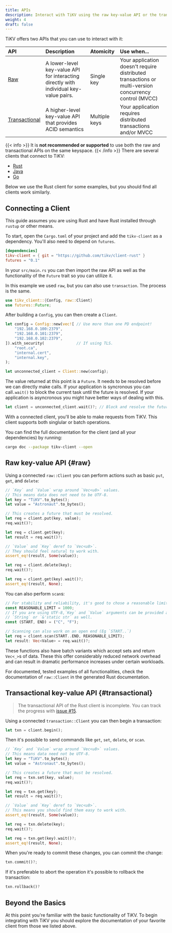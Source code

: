 ```yaml
---
title: APIs
description: Interact with TiKV using the raw key-value API or the transactional key-value API
weight: 4
draft: false
---
```


TiKV offers two APIs that you can use to interact with it:

API | Description | Atomicity | Use when...
:---|:------------|:----------|:-----------
[Raw](#raw) | A lower-level key-value API for interacting directly with individual key-value pairs. | Single key | Your application doesn't require distributed transactions or multi-version concurrency control (MVCC)
[Transactional](#transactional) | A higher-level key-value API that provides ACID semantics | Multiple keys | Your application requires distributed transactions and/or MVCC

{{< info >}}
It is **not recommended or supported** to use both the raw and transactional APIs on the same keyspace.
{{< /info >}}
There are several clients that connect to TiKV:

* [Rust](https://github.com/tikv/client-rust)
* [Java](https://github.com/tikv/client-java)
* [Go](https://github.com/pingcap/tidb/store/tikv)

Below we use the Rust client for some examples, but you should find all clients work similarly.

## Connecting a Client

This guide assumes you are using Rust and have Rust installed through `rustup` or other means.

To start, open the `Cargo.toml` of your project and add the `tikv-client` as a dependency. You'll also need to depend on `futures`.

<!-- TODO: Use crates.to once published -->

```toml
[dependencies]
tikv-client = { git = "https://github.com/tikv/client-rust" }
futures = "0.1"
```

In your `src/main.rs` you can then import the raw API as well as the functionality of the `Future` trait so you can utilize it.

In this example we used `raw`, but you can also use `transaction`. The process is the same.

```rust
use tikv_client::{Config, raw::Client}
use futures::Future;
```

After building a `Config`, you can then create a `Client`.

```rust
let config = Config::new(vec![ // Use more than one PD endpoint!
    "192.168.0.100:2379",
    "192.168.0.101:2379",
    "192.168.0.102:2379",
]).with_security(              // If using TLS.
    "root.ca",
    "internal.cert",
    "internal.key",
);

let unconnected_client = Client::new(config);
```

The value returned at this point is a `Future`. It needs to be resolved before we can directly make calls. If your application is syncronous you can call`.wait()` to block the current task until the future is resolved. If your application is asyncronous you might have better ways of dealing with this.

```rust
let client = unconnected_client.wait()?; // Block and resolve the future.
```

With a connected client, you'll be able to make requests from TiKV. This client supports both singlular or batch operations.

You can find the full documentation for the client (and all your dependencies) by running:

<!-- TODO: Link to docs.rs page once published -->

```bash
cargo doc --package tikv-client --open
```

## Raw key-value API {#raw}

Using a connected `raw::Client` you can perform actions such as basic `put`, `get`, and `delete`:

```rust
// `Key` and `Value` wrap around `Vec<u8>` values.
// This means data does not need to be UTF-8.
let key = "TiKV".to_bytes();
let value = "Astronaut".to_bytes();

// This creates a future that must be resolved.
let req = client.put(key, value);
req.wait()?;

let req = client.get(key);
let result = req.wait()?;

// `Value` and `Key` deref to `Vec<u8>`.
// They should feel natural to work with.
assert_eq!(result, Some(value));

let req = client.delete(key);
req.wait()?;

let req = client.get(key).wait()?;
assert_eq!(result, None);
```

You can also perform `scan`s:

```rust
// For stability and reliability, it's good to chose a reasonable limit.
const REASONABLE_LIMIT = 1000;
// If you are using UTF-8,`Key` and `Value` arguments can be provided as
// `String` or `&'static str` as well.
const (START, END) = ("C", "F");

// Scanning can also work on an open end (Eg `START..`)
let req = client.scan(START..END, REASONABLE_LIMIT);
let result: Vec<Value> = req.wait()?;
```

These functions also have batch variants which accept sets and return `Vec<_>`s of data. These this offer considerably reduced network overhead and can result in dramatic performance increases under certain workloads.

For documented, tested examples of all functionalities, check the documentation of `raw::Client` in the generated Rust documentation.

## Transactional key-value API {#transactional}

> The transactional API of the Rust client is incomplete. You can track the progress with [issue #15](https://github.com/tikv/client-rust/issues/15).

Using a connected `transaction::Client` you can then begin a transaction:

```rust
let txn = client.begin();
```

Then it's possible to send commands like `get`, `set`, `delete`, or `scan`.

```rust
// `Key` and `Value` wrap around `Vec<u8>` values.
// This means data need not be UTF-8.
let key = "TiKV".to_bytes();
let value = "Astronaut".to_bytes();

// This creates a future that must be resolved.
let req = txn.set(key, value);
req.wait()?;

let req = txn.get(key);
let result = req.wait()?;

// `Value` and `Key` deref to `Vec<u8>`.
// This means you should find them easy to work with.
assert_eq!(result, Some(value));

let req = txn.delete(key);
req.wait()?;

let req = txn.get(key).wait()?;
assert_eq!(result, None);
```

When you're ready to commit these changes, you can commit the change:

```rust
txn.commit()?;
```

If it's preferable to abort the operation it's possible to rollback the transaction:

```rust
txn.rollback()?
```

## Beyond the Basics

At this point you're familiar with the basic functionality of TiKV. To begin integrating with TiKV you should explore the documentation of your favorite client from those we listed above.
